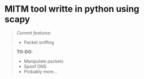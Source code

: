 MITM tool writte in python using scapy
======================================

>_Current features:_
>- Packet sniffing

>**TO-DO:**
>* Manipulate packets
>* Spoof DNS
>* Probably more...
